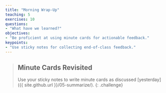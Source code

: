 ```yaml
---
title: "Morning Wrap-Up"
teaching: 5
exercises: 10
questions:
- "What have we learned?"
objectives:
- "Be proficient at using minute cards for actionable feedback."
keypoints:
- "Use sticky notes for collecting end-of-class feedback."
---
```


> ## Minute Cards Revisited
>
> Use your sticky notes to write minute cards
> as discussed [yesterday]({{ site.github.url }}/05-summarize/).
{: .challenge}
